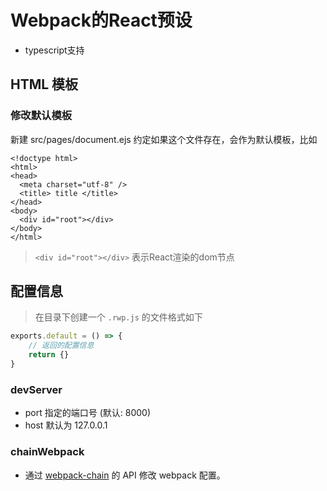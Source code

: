 # Webpack的React预设

- typescript支持

## HTML 模板

### 修改默认模板

新建 src/pages/document.ejs  约定如果这个文件存在，会作为默认模板，比如

```
<!doctype html>
<html>
<head>
  <meta charset="utf-8" />
  <title> title </title>
</head>
<body>  
  <div id="root"></div>
</body>
</html>
```

> `<div id="root"></div>` 表示React渲染的dom节点


## 配置信息

> 在目录下创建一个 `.rwp.js` 的文件格式如下

```js
exports.default = () => {
    // 返回的配置信息
    return {}
}
```

### devServer 

- port 指定的端口号 (默认: 8000)
- host 默认为 127.0.0.1

### chainWebpack 

- 通过 [webpack-chain](https://github.com/mozilla-neutrino/webpack-chain) 的 API 修改 webpack 配置。
